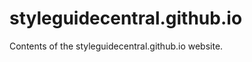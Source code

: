 styleguidecentral.github.io
===========================

Contents of the styleguidecentral.github.io website.
